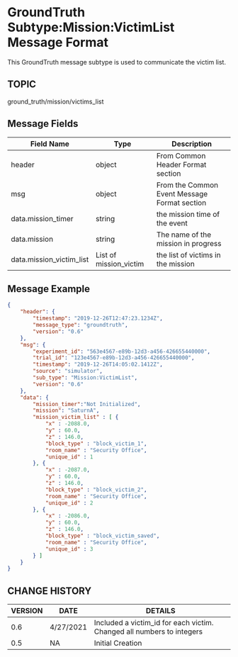 # GroundTruth Subtype:Mission:VictimList Message Format
This GroundTruth message subtype is used to communicate the victim list.

## TOPIC

ground_truth/mission/victims_list

## Message Fields

| Field Name | Type | Description
| --- | --- | ---|
| header | object | From Common Header Format section
| msg | object | From the Common Event Message Format section 
| data.mission_timer | string | the mission time of the event
| data.mission | string | The name of the mission in progress|
| data.mission_victim_list | List of mission_victim | the list of victims in the mission 

## Message Example

```json
{
	"header": {
		"timestamp": "2019-12-26T12:47:23.1234Z",
		"message_type": "groundtruth",
		"version": "0.6"
	},
	"msg": { 
		"experiment_id": "563e4567-e89b-12d3-a456-426655440000",
		"trial_id": "123e4567-e89b-12d3-a456-426655440000",
		"timestamp": "2019-12-26T14:05:02.1412Z",
		"source": "simulator",
		"sub_type": "Mission:VictimList",
		"version": "0.6"
	},
	"data": {
		"mission_timer":"Not Initialized",
		"mission": "SaturnA",	
		"mission_victim_list" : [ {
			"x" : -2088.0,
			"y" : 60.0,
			"z" : 146.0,
			"block_type" : "block_victim_1",
			"room_name" : "Security Office",
			"unique_id" : 1
		}, {
			"x" : -2087.0,
			"y" : 60.0,
			"z" : 146.0,
			"block_type" : "block_victim_2",
			"room_name" : "Security Office",
			"unique_id" : 2
		}, {
			"x" : -2086.0,
			"y" : 60.0,
			"z" : 146.0,
			"block_type" : "block_victim_saved",
			"room_name" : "Security Office",
			"unique_id" : 3
		} ]			
	}
}

```

## CHANGE HISTORY

VERSION | DATE | DETAILS
| --- | --- | --- |
| 0.6 | 4/27/2021 | Included a victim_id for each victim. Changed all numbers to integers |
| 0.5 | NA | Initial Creation |